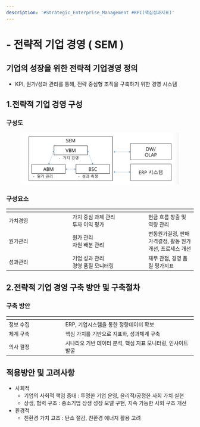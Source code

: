 ```yaml
---
description: '#Strategic_Enterprise_Management #KPI(핵심성과지표)'
---
```


# - 전략적 기업 경영 ( SEM )



## 기업의 성장을 위한 전략적 기업경영 정의

* KPI, 원가/성과 관리를 통해, 전략 중심형 조직을 구축하기 위한 경영 시스템

## 1.전략적 기업 경영 구성

### 구성도

<figure><img src="../../../.gitbook/assets/image (1) (1) (1) (1) (1) (1) (1) (1) (1) (1) (1) (1) (1) (1) (1) (1) (1).png" alt=""><figcaption></figcaption></figure>

### 구성요소

<table><thead><tr><th width="157"></th><th width="190"></th><th></th></tr></thead><tbody><tr><td>가치경영</td><td>가치 중심 과제  관리<br>투자 이익 평가</td><td>현금 흐름 창출 및 역량 관리</td></tr><tr><td>원가관리</td><td>원가 관리<br>자원 배분 관리</td><td>변동원가결정, 판매가격결정, 활동 원가 개선, 프로세스 개선</td></tr><tr><td>성과관리</td><td>기업 성과 관리<br>경영 품질 모니터링</td><td>재무 관점, 경영 품질 평가지표</td></tr></tbody></table>

## 2.전략적 기업 경영 구축 방안 및 구축절차

### 구축 방안

<table><thead><tr><th width="138"></th><th></th></tr></thead><tbody><tr><td>정보 수집</td><td>ERP, 기업시스템을 통한 정량데이터 확보</td></tr><tr><td>체계 구축</td><td>핵심 가치를 기반으로 지표화, 성과체계 구축</td></tr><tr><td>의사 결정</td><td>시나리오 기반 데이터 분석, 핵심 지표 모니터링, 인사이트 발굴</td></tr></tbody></table>



## 적용방안 및 고려사항

* 사회적
  * 기업의 사회적 책임 증대 : 투명한 기업 운영, 윤리적/공정한 사회 가치 실현
  * 상생, 협력 구조 : 중소기업 상생 성장 모델 구현, 지속 가능한 사회 구조 개선
* 환경적
  * 친환경 가치 고조 : 탄소 절감, 친환경 에너지 활용 고려
